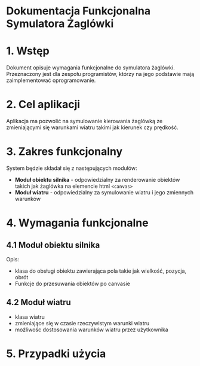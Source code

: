 # Dokumentacja Funkcjonalna Symulatora Żaglówki
# 1. Wstęp
Dokument opisuje wymagania funkcjonalne do symulatora żaglówki. Przeznaczony jest dla zespołu programistów, którzy na jego podstawie mają zaimplementować oprogramowanie.
# 2. Cel aplikacji
Aplikacja ma pozwolić na symulowanie kierowania żaglówką ze zmieniającymi się warunkami wiatru takimi jak kierunek czy prędkość.
# 3. Zakres funkcjonalny
System będzie składał się z następujących modułów:
- **Moduł obiektu silnika** - odpowiedzialny za renderowanie obiektów takich jak żaglówka na elemencie html ``<canvas>``
- **Moduł wiatru** - odpowiedzialny za symulowanie wiatru i jego zmiennych warunków
# 4. Wymagania funkcjonalne
## 4.1 Moduł obiektu silnika
Opis:
- klasa do obsługi obiektu zawierająca pola takie jak wielkość, pozycja, obrót
- Funkcje do przesuwania obiektów po canvasie
## 4.2 Moduł wiatru
- klasa wiatru
- zmieniające się w czasie rzeczywistym warunki wiatru
- możliwośc dostosowania warunków wiatru przez użytkownika
# 5. Przypadki użycia

